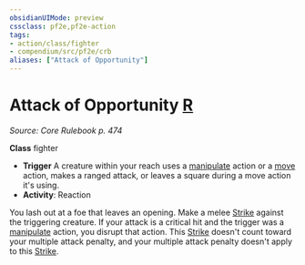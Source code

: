 ```yaml
---
obsidianUIMode: preview
cssclass: pf2e,pf2e-action
tags:
- action/class/fighter
- compendium/src/pf2e/crb
aliases: ["Attack of Opportunity"]
---
```

# Attack of Opportunity [R](rules/core-rulebook/chapter-9-playing-the-game.md#Actions "Reaction")
*Source: Core Rulebook p. 474*  

**Class** fighter
- **Trigger** A creature within your reach uses a [manipulate](rules/traits/manipulate.md) action or a [move](rules/traits/move.md) action, makes a ranged attack, or leaves a square during a move action it's using.
- **Activity**: Reaction

You lash out at a foe that leaves an opening. Make a melee [Strike](rules/actions/strike.md) against the triggering creature. If your attack is a critical hit and the trigger was a [manipulate](rules/traits/manipulate.md) action, you disrupt that action. This [Strike](rules/actions/strike.md) doesn't count toward your multiple attack penalty, and your multiple attack penalty doesn't apply to this [Strike](rules/actions/strike.md).